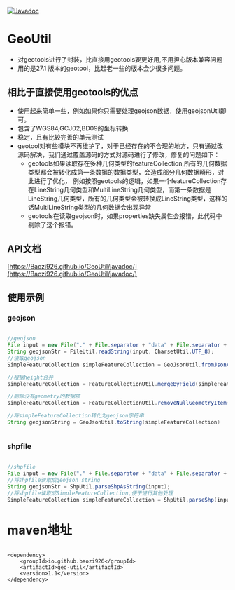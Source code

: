 [![Javadoc](https://img.shields.io/badge/JavaDoc-Online-green)](https://Baozi926.github.io/GeoUtil/javadoc/)

# GeoUtil

* 对geotools进行了封装，比直接用geotools要更好用,不用担心版本兼容问题
* 用的是27.1 版本的geotool，比起老一些的版本会少很多问题。

## 相比于直接使用geotools的优点
* 使用起来简单一些，例如如果你只需要处理geojson数据，使用geojsonUtil即可。
* 包含了WGS84,GCJ02,BD09的坐标转换
* 稳定，且有比较完善的单元测试
* geotool对有些模块不再维护了，对于已经存在的不合理的地方，只有通过改源码解决，我们通过覆盖源码的方式对源码进行了修改，修复的问题如下：
    * geotools如果读取存在多种几何类型的featureCollection,所有的几何数据类型都会被转化成第一条数据的数据类型，会造成部分几何数据畸形，对此进行了优化，
    例如按照geotools的逻辑，如果一个featureCollection存在LineString几何类型和MultiLineString几何类型，而第一条数据是LineString几何类型，所有的几何类型会被转换成LineString类型，这样的话MultiLineString类型的几何数据会出现异常
    * geotools在读取geojson时，如果properties缺失属性会报错，此代码中剔除了这个报错。
    

## API文档
[https://Baozi926.github.io/GeoUtil/javadoc/](https://Baozi926.github.io/GeoUtil/javadoc/)
    
## 使用示例

### geojson

```java

//geojson
File input = new File("." + File.separator + "data" + File.separator + "MergeBuilding.geojson");
String geojsonStr = FileUtil.readString(input, CharsetUtil.UTF_8);
//读取geojson
SimpleFeatureCollection simpleFeatureCollection = GeoJsonUtil.fromJsonAsSimpleFeatureCollection(geojsonStr, 7);

//根据height合并
simpleFeatureCollection = FeatureCollectionUtil.mergeByField(simpleFeatureCollection, "height", "MultiLineString", "String");

//删除没有geometry的数据项
simpleFeatureCollection = FeatureCollectionUtil.removeNullGeometryItem(simpleFeatureCollection)

//将simpleFeatureCollection转化为geojson字符串
String geojsonString = GeoJsonUtil.toString(simpleFeatureCollection)



```

### shpfile

```java

//shpfile
File input = new File("." + File.separator + "data" + File.separator + "杭州市城市建筑" + File.separator + "12杭州市建筑.shp");
//将shpfile读取成geojson string
String geojsonStr = ShpUtil.parseShpAsString(input);
//将shpfile读取成SimpleFeatureCollection,便于进行其他处理
SimpleFeatureCollection simpleFeatureCollection = ShpUtil.parseShp(input);

```



# maven地址

``` 

<dependency>
    <groupId>io.github.baozi926</groupId>
    <artifactId>geo-util</artifactId>
    <version>1.1</version>
</dependency>

```




